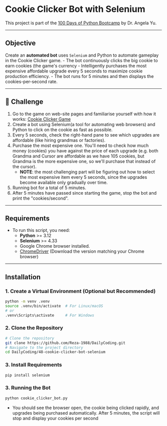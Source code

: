 # Cookie Clicker Bot with Selenium
This project is part of the [100 Days of Python Bootcamp](https://www.udemy.com/course/100-days-of-code/) by Dr. Angela Yu.

---

## Objective
Create an **automated bot** uses `Selenium` and Python to automate gameplay in the Cookie Clicker game. 
    - The bot continuously clicks the big cookie to earn cookies (the game's currency
    - Intelligently purchases the most expensive affordable upgrade every 5 seconds to maximize cookie production efficiency. 
    - The bot runs for 5 minutes and then displays the cookies-per-second rate.

---

## 👺 Challenge

1. Go to the game on web-site pages and familiarise yourself with how it works: [Cookie Clicker Game](https://orteil.dashnet.org/experiments/cookie/)
2. Create a bot using Selenium(a tool for automating web browsers) and Python to click on the cookie as fast as possible.
3. Every 5 seconds, check the right-hand pane to see which upgrades are affordable (like hiring grandmas or factories).
4. Purchase the most expensive one. You'll need to check how much money (cookies) you have against the price of each upgrade (e.g. both Grandma and Cursor are affordable as we have 105 cookies, but Grandma is the more expensive one, so we'll purchase that instead of the cursor).
   - **NOTE**: the most challenging part will be figuring out how to select the most expensive item every 5 seconds, since the upgrades become available only gradually over time.
5. Running bot for a total of 5 minutes.
6. After 5 minutes have passed since starting the game, stop the bot and print the "cookies/second".

---


## Requirements

- To run this script, you need:
    - **Python** >= 3.12
    - **Selenium** >= 4.33
    - Google Chrome browser installed.
    - [ChromeDriver](https://chromedriver.chromium.org/downloads) (Download the version matching your Chrome browser)
---

## Installation

### 1. Create a Virtual Environment (Optional but Recommended)

```bash
python -m venv .venv
source .venv/bin/activate  # For Linux/macOS
# or
.venv\Scripts\activate     # For Windows
```

### 2. Clone the Repository

```bash
# Clone the repository
git clone https://github.com/Reza-1988/DailyCoding.git
# Navigate to the project directory
cd DailyCoding/48-cookie-clicker-bot-selenium
```

### 3. Install Requirements

```bash
pip install selenium
```

### 3. Running the Bot

```bash
python cookie_clicker_bot.py
```
- You should see the browser open, the cookie being clicked rapidly, and upgrades being purchased automatically.
After 5 minutes, the script will stop and display your cookies per second